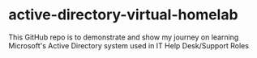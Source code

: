 # active-directory-virtual-homelab
This GitHub repo is to demonstrate and show my journey on learning Microsoft's Active Directory system used in IT Help Desk/Support Roles

